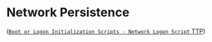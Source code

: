 <!---------------------------------------------------------------------------------
Copyright: (c) BLS OPS LLC.
This program is free software: you can redistribute it and/or modify
it under the terms of the GNU General Public License as published by
the Free Software Foundation, version 3.
This program is distributed in the hope that it will be useful,
but WITHOUT ANY WARRANTY; without even the implied warranty of
MERCHANTABILITY or FITNESS FOR A PARTICULAR PURPOSE. See the
GNU General Public License for more details.
You should have received a copy of the GNU General Public License
along with this program. If not, see <https://www.gnu.org/licenses/>.
--------------------------------------------------------------------------------->
# Network Persistence

([`Boot or Logon Initialization Scripts - Network Logon Script` TTP](TTP/T1037_Boot_or_Logon_Initialization_Scripts/003_Network_Logon_Script/T1037.003.md))